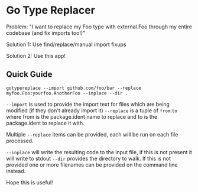 Go Type Replacer
======

Problem: "I want to replace my Foo type with external.Foo through my entire codebase (and fix imports too!)"

Solution 1: Use find/replace/manual import fixups

Solution 2: Use this app!

Quick Guide
--

`gotypereplace --import github.com/foo/bar --replace myfoo.Foo:yourfoo.AnotherFoo --inplace --dir .`

`--import` is used to provide the import text for files which are being modified (if they don't already import it)
`--replace` is a tuple of `from`:`to` where from is the package.ident name to replace and to is the package.ident to replace it with.

Multiple `--replace` items can be provided, each will be run on each file processed.

`--inplace` will write the resulting code to the input file, if this is not present it will write to stdout
`--dir` provides the directory to walk. If this is not provided one or more filenames can be provided on the command line instead.

Hope this is useful!
